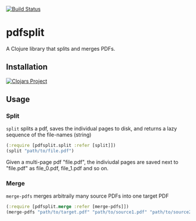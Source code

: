 [![Build Status](https://travis-ci.com/stefanhengl/pdfsplit.svg?branch=master)](https://travis-ci.com/stefanhengl/pdfsplit)
# pdfsplit

A Clojure library that splits and merges PDFs.

## Installation

[![Clojars Project](http://clojars.org/pdfsplit/latest-version.svg)](http://clojars.org/pdfsplit)

## Usage

### Split
`split` splits a pdf, saves the individual pages to disk, and
 returns a lazy sequence of the file-names (string)

```clojure
(:require [pdfsplit.split :refer [split]])
(split "path/to/file.pdf")
```

Given a multi-page pdf "file.pdf", the indiviudal pages are saved next to "file.pdf"
as file_0.pdf, file_1.pdf and so on.
### Merge
`merge-pdfs` merges arbitraily many source PDFs into one target PDF
```clojure
(:require [pdfsplit.merge :refer [merge-pdfs]])
(merge-pdfs "path/to/target.pdf" "path/to/source1.pdf" "path/to/source2.pdf" "path/to/source3.pdf")
```
